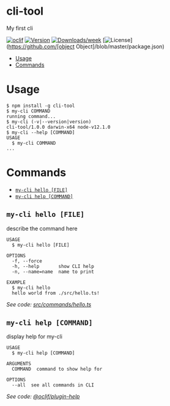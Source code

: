 cli-tool
========

My first cli

[![oclif](https://img.shields.io/badge/cli-oclif-brightgreen.svg)](https://oclif.io)
[![Version](https://img.shields.io/npm/v/cli-tool.svg)](https://npmjs.org/package/cli-tool)
[![Downloads/week](https://img.shields.io/npm/dw/cli-tool.svg)](https://npmjs.org/package/cli-tool)
[![License](https://img.shields.io/npm/l/cli-tool.svg)](https://github.com/[object Object]/blob/master/package.json)

<!-- toc -->
* [Usage](#usage)
* [Commands](#commands)
<!-- tocstop -->
# Usage
<!-- usage -->
```sh-session
$ npm install -g cli-tool
$ my-cli COMMAND
running command...
$ my-cli (-v|--version|version)
cli-tool/1.0.0 darwin-x64 node-v12.1.0
$ my-cli --help [COMMAND]
USAGE
  $ my-cli COMMAND
...
```
<!-- usagestop -->
# Commands
<!-- commands -->
* [`my-cli hello [FILE]`](#my-cli-hello-file)
* [`my-cli help [COMMAND]`](#my-cli-help-command)

## `my-cli hello [FILE]`

describe the command here

```
USAGE
  $ my-cli hello [FILE]

OPTIONS
  -f, --force
  -h, --help       show CLI help
  -n, --name=name  name to print

EXAMPLE
  $ my-cli hello
  hello world from ./src/hello.ts!
```

_See code: [src/commands/hello.ts](https://github.com/TaniyaAmidon/cli-tool/blob/v1.0.0/src/commands/hello.ts)_

## `my-cli help [COMMAND]`

display help for my-cli

```
USAGE
  $ my-cli help [COMMAND]

ARGUMENTS
  COMMAND  command to show help for

OPTIONS
  --all  see all commands in CLI
```

_See code: [@oclif/plugin-help](https://github.com/oclif/plugin-help/blob/v3.2.0/src/commands/help.ts)_
<!-- commandsstop -->
